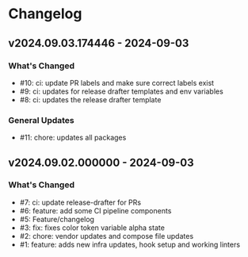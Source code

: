 # Changelog

## v2024.09.03.174446 - 2024-09-03

### What's Changed

- #10: ci: update PR labels and make sure correct labels exist
- #9: ci: updates for release drafter templates and env variables
- #8: ci: updates the release drafter template

### General Updates

- #11: chore: updates all packages

## v2024.09.02.000000 - 2024-09-03

### What's Changed

- #7: ci: update release-drafter for PRs
- #6: feature: add some CI pipeline components
- #5: Feature/changelog
- #3: fix: fixes color token variable  alpha state
- #2: chore: vendor updates and compose file updates
- #1: feature: adds new infra updates, hook setup and working linters
